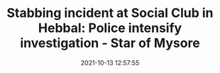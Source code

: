 ---
"title": "Stabbing incident at Social Club in Hebbal: Police intensify investigation - Star of Mysore"
"date": "2021-10-13 12:57:55"
"feed_name": "GOOGLENEWSINDUSTRIAL"
"feed_website": "https://news.google.com/search?q=industrial%2Bincident&hl=en-US&gl=US&ceid=US:en"
"feed_rss": "https://news.google.com/rss/search?q=industrial%2Bincident&hl=en-US&gl=US&ceid=US:en"
"link": "https://starofmysore.com/stabbing-incident-at-social-club-in-hebbal-police-intensify-investigation/"
"source": "{'href': 'https://starofmysore.com', 'title': 'Star of Mysore'}"
"file": "_posts/2021-1-1-af11094f066efe943cee7898753cd97021853d1f.md"
"accident": "1"
"drilling": "0"
"dead": "0"
"injured": "0"
"arrested": "0"
"place": "unknown place"
"where": "unknown site"
"causes": "unknown"
"place_uri": "unknown place"
---